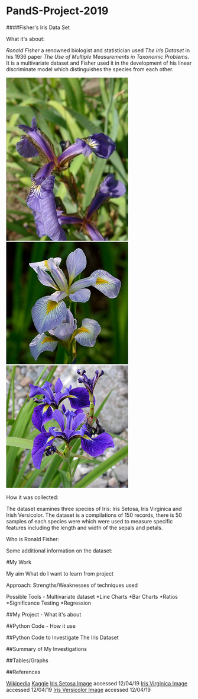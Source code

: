 # PandS-Project-2019
####Fisher's Iris Data Set

What it's about:

*Ronald Fisher* a renowned biologist and statistician used *The Iris Dataset* in his 1936 paper *The Use of Multiple Measurements in Taxonomic Problems*. It is a multivariate dataset and Fisher used it in the development of his linear discriminate model which distinguishes the species from each other. 

![](Images\Iris_setosa.jpg)
![](Images\Iris_virginica.jpg)
![](Images\Iris_versicolor.jpg)


How it was collected:

The dataset examines three species of Iris: Iris Setosa, Iris Virginica and Irish Versicolor. The dataset is a compilations of 150 records, there is 50 samples of each species were which were used to measure specific features including the length and width of the sepals and petals. 


Who is Ronald Fisher:


Some additional information on the dataset:

#My Work

My aim
What do I want to learn from project

Approach:
Strengths/Weaknesses of techniques used

Possible Tools - Multivariate dataset
*Line Charts
*Bar Charts
*Ratios
*Significance Testing
*Regression

##My Project - What it's about

##Python Code - How it use


##Python Code to Investigate The Iris Dataset


##Summary of My Investigations


##Tables/Graphs


##References

[Wikipedia](https://en.wikipedia.org/wiki/Iris_flower_data_set)
[Kaggle](https://www.kaggle.com/uciml/iris)
[Iris Setosa Image](https://en.wikipedia.org/wiki/Iris_setosa) accessed 12/04/19
[Iris Virginica Image](https://en.wikipedia.org/wiki/Iris_virginica) accessed 12/04/19
[Iris Versicolor Image](https://en.wikipedia.org/wiki/Iris_versicolor) accessed 12/04/19
